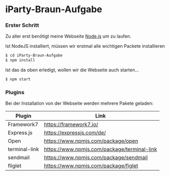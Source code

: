 # iParty-Braun-Aufgabe

### Erster Schritt

Zu aller erst benötigt meine Webseite [Node.js](https://nodejs.org/) um zu laufen. 

Ist NodeJS installiert, müssen wir erstmal alle wichtigen Packete installieren

```sh
$ cd iParty-Braun-Aufgabe
$ npm install
```

Ist das da oben erledigt, wollen wir die Webseite auch starten...

```sh
$ npm start
```

### Plugins

Bei der Installation von der Webseite werden mehrere Pakete geladen:

| Plugin | Link |
| ------ | ------ |
| Framework7 | https://framework7.io/ |
| Express.js | https://expressjs.com/de/ |
| Open | https://www.npmjs.com/package/open |
| terminal-link | https://www.npmjs.com/package/terminal-link |
| sendmail | https://www.npmjs.com/package/sendmail |
| fliglet | https://www.npmjs.com/package/figlet |
